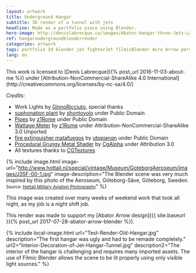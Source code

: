 ```yaml
---
layout: artwork
title: Underground Hangar
subtitle: 3D render of a tunnel with jets
headline: Made as a portfolio piece using Blender.
hero-image: http://denislabrecque.ca/images/Abator-Hangar-three-Jets-Last.jpg
ref: hangarundergroundblenderrender
categories: artwork
tags: portfolio 3d blender jet fighterJet filmicBlender Avro Arrow personalProject
lang: en
---
```

<div class="credits" markdown="1">This work is licensed to [Denis Labrecque]({% post_url 2016-11-03-about-me %}) under [Attribution-NonCommercial-ShareAlike 4.0 International](http://creativecommons.org/licenses/by-nc-sa/4.0/)

*Credits:*

- Work Lights by [GinnoRicciuto](https://www.blendswap.com/user/GinoRicciuto), special thanks
- [suphonation plant](https://www.blendswap.com/blends/view/70273) by [shontoyolo](https://www.blendswap.com/user/shontoloyo) under Public Domain
- [Pipes](https://www.blendswap.com/blends/view/76760) by [z1Rome](https://www.blendswap.com/user/z1Rome) under Public Domain
- [Wattage Meter](https://www.blendswap.com/blends/view/76654) by [z1Rome](https://www.blendswap.com/user/z1Rome) under Attribution-NonCommercial-ShareAlike 3.0 Unported
- [fire extinguisher matafuegos](https://www.blendswap.com/blends/view/25332) by [utopianqn](https://www.blendswap.com/user/utopianqn) under Public Domain
- [Procedural Grungy Metal Shader](https://www.blendswap.com/blends/view/80114) by [CgAlpha](https://www.blendswap.com/user/CgAlpha) under Attribution 3.0
- All textures thanks to [CGTextures](https://www.textures.com/)
</div>

{% include image.html image-url="http://www.hottail.nl/special/vintage/Museum/GoteborgAeroseum/images/J35F-00-1.jpg" image-description="The Blender scene was very much inspired by this photo of the Aeroseum, G&ouml;teborg-S&auml;ve, G&ouml;teborg, Sweden. <small>Source: <a href='http://www.hottail.nl/special/vintage/Museum/GoteborgAeroseum/Index.html'>Hottail Military Aviation Photography</a></small>" %}

This image was created over many weeks of weekend work that took all night, as my job is a night shift job.

This render was made to support my [Abator Arrow design]({{ site.baseurl }}{% post_url 2017-07-28-abator-arrow-blender %}).

{% include local-image.html 
   url="Test-Render-Old-Hangar.jpg" description="The first hangar was ugly and had to be remade completely."
   url2="Interior-Decoration-of-Jet-Hangar-Tunnel.jpg" description2="The interior of the hangar is challenging and requires many imported assets. The use of Filmic Blender allows the scene to be lit properly using only visible light sources." %}
